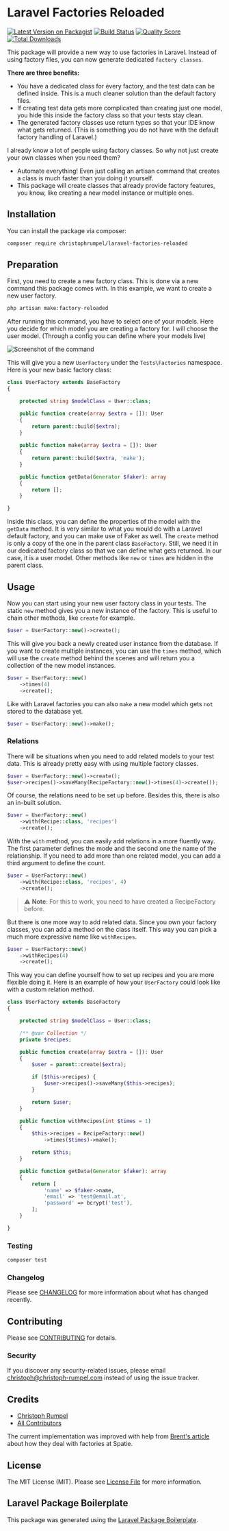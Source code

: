 # Laravel Factories Reloaded

[![Latest Version on Packagist](https://img.shields.io/packagist/v/christophrumpel/laravel-factories-reloaded.svg?style=flat-square)](https://packagist.org/packages/christophrumpel/laravel-factories-reloaded)
[![Build Status](https://img.shields.io/travis/christophrumpel/laravel-factories-reloaded/master.svg?style=flat-square)](https://travis-ci.org/christophrumpel/laravel-factories-reloaded)
[![Quality Score](https://img.shields.io/scrutinizer/g/christophrumpel/laravel-factories-reloaded.svg?style=flat-square)](https://scrutinizer-ci.com/g/christophrumpel/laravel-factories-reloaded)
[![Total Downloads](https://img.shields.io/packagist/dt/christophrumpel/laravel-factories-reloaded.svg?style=flat-square)](https://packagist.org/packages/christophrumpel/laravel-factories-reloaded)

This package will provide a new way to use factories in Laravel. Instead of using factory files, you can now generate dedicated `factory classes`.

**There are three benefits:**

- You have a dedicated class for every factory, and the test data can be defined inside. This is a much cleaner solution than the default factory files.
- If creating test data gets more complicated than creating just one model, you hide this inside the factory class so that your tests stay clean.
- The generated factory classes use return types so that your IDE know what gets returned. (This is something you do not have with the default factory handling of Laravel.)

I already know a lot of people using factory classes. So why not just create your own classes when you need them?

- Automate everything! Even just calling an artisan command that creates a class is much faster than you doing it yourself.
- This package will create classes that already provide factory features, you know, like creating a new model instance or multiple ones.


## Installation

You can install the package via composer:

```bash
composer require christophrumpel/laravel-factories-reloaded
```

## Preparation

First, you need to create a new factory class. This is done via a new command this package comes with. In this example, we want to create a new user factory.

```php
php artisan make:factory-reloaded
```

After running this command, you have to select one of your models. Here you decide for which model you are creating a factory for. I will choose the user model. (Through a config you can define where your models live)


![Screenshot of the command](http://screenshots.nomoreencore.com/laravel_factories_reloaded_pick_v3.png)

This will give you a new `UserFactory` under the `Tests\Factories` namespace. Here is your new basic factory class:

```php
class UserFactory extends BaseFactory
{

    protected string $modelClass = User::class;

    public function create(array $extra = []): User
    {
        return parent::build($extra);
    }
    
    public function make(array $extra = []): User
    {
        return parent::build($extra, 'make');
    }

    public function getData(Generator $faker): array
    {
        return [];
    }

}
```

Inside this class, you can define the properties of the model with the `getData` method. It is very similar to what you would do with a Laravel default factory, and you can make use of Faker as well. The `create` method is only a copy of the one in the parent class `BaseFactory`. Still, we need it in our dedicated factory class so that we can define what gets returned. In our case, it is a user model. Other methods like `new` or `times` are hidden in the parent class.


## Usage

Now you can start using your new user factory class in your tests. The static `new` method gives you a new instance of the factory. This is useful to chain other methods, like `create` for example.

``` php
$user = UserFactory::new()->create();
```

This will give you back a newly created user instance from the database. If you want to create multiple instances, you can use the `times` method, which will use the `create` method behind the scenes and will return you a collection of the new model instances.

``` php
$user = UserFactory::new()
    ->times(4)
    ->create();
```

Like with Laravel factories you can also `make` a new model which gets `not` stored to the database yet.

``` php
$user = UserFactory::new()->make();
```

### Relations

There will be situations when you need to add related models to your test data. This is already pretty easy with using multiple factory classes.

```php
$user = UserFactory::new()->create();
$user->recipes()->saveMany(RecipeFactory::new()->times(4)->create());
```

Of course, the relations need to be set up before. Besides this, there is also an in-built solution.

```php
$user = UserFactory::new()
    ->with(Recipe::class, 'recipes')
    ->create();
```

With the `with` method, you can easily add relations in a more fluently way. The first parameter defines the mode and the second one the name of the relationship. If you need to add more than one related model, you can add a third argument to define the count.

```php
$user = UserFactory::new()
    ->with(Recipe::class, 'recipes', 4)
    ->create();
```

> :warning: **Note**: For this to work, you need to have created a RecipeFactory before.

But there is one more way to add related data. Since you own your factory classes, you can add a method on the class itself. This way you can pick a much more expressive name like `withRecipes`.

```php
$user = UserFactory::new()
    ->withRecipes(4)
    ->create();
```

This way you can define yourself how to set up recipes and you are more flexible doing it. Here is an example of how your `UserFactory` could look like with a custom relation method.

```php
class UserFactory extends BaseFactory
{

    protected string $modelClass = User::class;

    /** @var Collection */
    private $recipes;

    public function create(array $extra = []): User
    {
        $user = parent::create($extra);

        if ($this->recipes) {
            $user->recipes()->saveMany($this->recipes);
        }

        return $user;
    }

    public function withRecipes(int $times = 1)
    {
        $this->recipes = RecipeFactory::new()
            ->times($times)->make();

        return $this;
    }

    public function getData(Generator $faker): array
    {
        return [
            'name' => $faker->name,
            'email' => 'test@email.at',
            'password' => bcrypt('test'),
        ];
    }

}
```



### Testing

``` bash
composer test
```

### Changelog

Please see [CHANGELOG](CHANGELOG.md) for more information about what has changed recently.

## Contributing

Please see [CONTRIBUTING](CONTRIBUTING.md) for details.

### Security

If you discover any security-related issues, please email christoph@christoph-rumpel.com instead of using the issue tracker.

## Credits

- [Christoph Rumpel](https://github.com/christophrumpel)
- [All Contributors](../../contributors)

The current implementation was improved with help from [Brent's article](https://stitcher.io/blog/laravel-beyond-crud-09-test-factories) about how they deal with factories at Spatie.

## License

The MIT License (MIT). Please see [License File](LICENSE.md) for more information.

## Laravel Package Boilerplate

This package was generated using the [Laravel Package Boilerplate](https://laravelpackageboilerplate.com).

